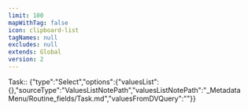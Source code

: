 ```yaml
---
limit: 100
mapWithTag: false
icon: clipboard-list
tagNames: null
excludes: null
extends: Global
version: 2
---
```

Task:: {"type":"Select","options":{"valuesList":{},"sourceType":"ValuesListNotePath","valuesListNotePath":"_Metadata Menu/Routine_fields/Task.md","valuesFromDVQuery":""}}